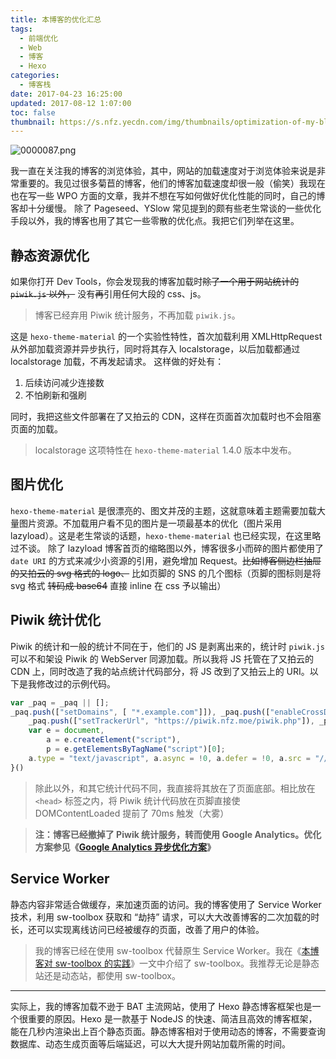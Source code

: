 ```yaml
---
title: 本博客的优化汇总
tags:
  - 前端优化
  - Web
  - 博客
  - Hexo
categories:
  - 博客栈
date: 2017-04-23 16:25:00
updated: 2017-08-12 1:07:00
toc: false
thumbnail: https://s.nfz.yecdn.com/img/thumbnails/optimization-of-my-blog.png
---
```


![0000087.png](https://i.nfz.yecdn.com/i/0000087.png)

我一直在关注我的博客的浏览体验，其中，网站的加载速度对于浏览体验来说是非常重要的。<!--more-->我见过很多菊苣的博客，他们的博客加载速度却很一般（偷笑）我现在也在写一些 WPO 方面的文章，我并不想在写如何做好优化性能的同时，自己的博客却十分缓慢。
除了 Pageseed、YSlow 常见提到的颇有些老生常谈的一些优化手段以外，我的博客也用了其它一些零散的优化点。我把它们列举在这里。

## 静态资源优化

如果你打开 Dev Tools，你会发现我的博客加载时~~除了一个用于网站统计的 `piwik.js` 以外，~~ 没有~~再~~引用任何大段的 css、js。

> 博客已经弃用 Piwik 统计服务，不再加载 `piwik.js`。

这是 `hexo-theme-material` 的一个实验性特性，首次加载利用 XMLHttpRequest 从外部加载资源并异步执行，同时将其存入 localstorage，以后加载都通过 localstorage 加载，不再发起请求。
这样做的好处有：

1. 后续访问减少连接数
2. 不怕刷新和强刷

同时，我把这些文件部署在了又拍云的 CDN，这样在页面首次加载时也不会阻塞页面的加载。

> localstorage 这项特性在 `hexo-theme-material` 1.4.0 版本中发布。

## 图片优化

`hexo-theme-material` 是很漂亮的、图文并茂的主题，这就意味着主题需要加载大量图片资源。不加载用户看不见的图片是一项最基本的优化（图片采用 lazyload）。这是老生常谈的话题，`hexo-theme-material` 也已经实现，在这里略过不谈。
除了 lazyload 博客首页的缩略图以外，博客很多小而碎的图片都使用了 `date URI` 的方式来减少小资源的引用，避免增加 Request。~~比如博客侧边栏抽屉的又拍云的 svg 格式的 logo、~~ 比如页脚的 SNS 的几个图标（页脚的图标则是将 svg 格式 ~~转码成 base64~~ 直接 inline 在 css 予以输出）

## Piwik 统计优化

Piwik 的统计和一般的统计不同在于，他们的 JS 是剥离出来的，统计时 `piwik.js` 可以不和架设 Piwik 的 WebServer 同源加载。所以我将 JS 托管在了又拍云的 CDN 上，同时改造了我的站点统计代码部分，将 JS 改到了又拍云上的 URI。以下是我修改过的示例代码。

```javascript
var _paq = _paq || [];
_paq.push(["setDomains", [ "*.example.com"]]), _paq.push(["enableCrossDomainLinking"]), _paq.push(["trackPageView"]), _paq.push(["enableLinkTracking"]), function() {
	_paq.push(["setTrackerUrl", "https://piwik.nfz.moe/piwik.php"]), _paq.push(["setSiteId", "2"]);
	var e = document,
		a = e.createElement("script"),
		p = e.getElementsByTagName("script")[0];
	a.type = "text/javascript", a.async = !0, a.defer = !0, a.src = "//cdn.example.com/piwik/piwik.js", p.parentNode.insertBefore(a, p)
}()
```

> 除此以外，和其它统计代码不同，我直接将其放在了页面底部。相比放在 `<head>` 标签之内，将 Piwik 统计代码放在页脚直接使 DOMContentLoaded 提前了 70ms 触发（大雾）

> **注：博客已经撤掉了 Piwik 统计服务，转而使用 Google Analytics。优化方案参见《[Google Analytics 异步优化方案](https://blog.nfz.moe/archives/google-analytics-optimize.html)》**

## Service Worker

静态内容非常适合做缓存，来加速页面的访问。我的博客使用了 Service Worker 技术，利用 sw-toolbox 获取和 “劫持” 请求，可以大大改善博客的二次加载的时长，还可以实现离线访问已经被缓存的页面，改善了用户的体验。

> 我的博客已经在使用 sw-toolbox 代替原生 Service Worker。我在《[本博客对 sw-toolbox 的实践](https://blog.nfz.moe/archives/sw-toolbox-practice.html)》一文中介绍了 sw-toolbox。我推荐无论是静态站还是动态站，都使用 sw-toolbox。

-----

实际上，我的博客加载不逊于 BAT 主流网站，使用了 Hexo 静态博客框架也是一个很重要的原因。Hexo 是一款基于 NodeJS 的快速、简洁且高效的博客框架，能在几秒内渲染出上百个静态页面。静态博客相对于使用动态的博客，不需要查询数据库、动态生成页面等后端延迟，可以大大提升网站加载所需的时间。
